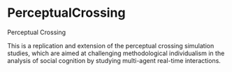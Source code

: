 # PerceptualCrossing
Perceptual Crossing

This is a replication and extension of the perceptual crossing simulation studies, which are aimed at challenging methodological individualism in the analysis of social cognition by studying multi-agent real-time interactions. 

